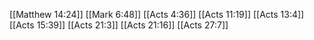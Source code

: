 [[Matthew 14:24]]
[[Mark 6:48]]
[[Acts 4:36]]
[[Acts 11:19]]
[[Acts 13:4]]
[[Acts 15:39]]
[[Acts 21:3]]
[[Acts 21:16]]
[[Acts 27:7]]
